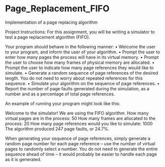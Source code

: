 # Page_Replacement_FIFO
Implementation of a page replacing algorithm

Project Instructions:
For this assignment, you will be writing a simulator to test a page replacement algorithm (FIFO). 

Your program should behave in the following manner:
•	Welcome the user to your program, and inform the user of your algorithm.
•	Prompt the user to enter how many pages the process will have in its virtual memory.
•	Prompt the user to choose how many frames of physical memory are allocated.
•	Prompt the user to indicate how many page references they would like to simulate.
•	Generate a random sequence of page references of the desired length. You do not need to worry about repeated references for this sequence.
•	Simulate your algorithm on the sequence of page references.
•	Report the number of page faults generated during the simulation, as a number and as a percentage of total page references. 

An example of running your program might look like this:

Welcome to the simulator! We are using the FIFO algorithm.
How many virtual pages are in the process: 50
How many frames are allocated to the process: 20
How many page references would you like to simulate: 1000
The algorithm produced 247 page faults, or 24.7%.

When generating your sequence of page references, simply generate a random page number for each page reference – use the number of virtual pages to randomly select a number. You do not need to generate the entire sequence ahead of time – it would probably be easier to handle each page as it is generated.

